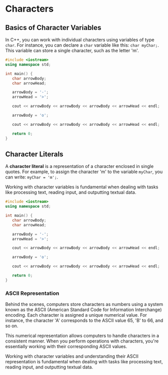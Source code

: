 # Characters

## Basics of Character Variables

In C++, you can work with individual characters using variables of type `char`. For instance, you can declare a `char` variable like this: `char myChar;`. This variable can store a single character, such as the letter 'm'.

```c++
#include <iostream>
using namespace std;

int main() {
   char arrowBody;
   char arrowHead;

   arrowBody = '-';
   arrowHead = '>';

   cout << arrowBody << arrowBody << arrowBody << arrowHead << endl;

   arrowBody = 'o';

   cout << arrowBody << arrowBody << arrowBody << arrowHead << endl;

   return 0;
}
```

## Character Literals

A **character literal** is a representation of a character enclosed in single quotes. For example, to assign the character 'm' to the variable `myChar`, you can write: `myChar = 'm';`.

Working with character variables is fundamental when dealing with tasks like processing text, reading input, and outputting textual data.

```c++
#include <iostream>
using namespace std;

int main() {
   char arrowBody;
   char arrowHead;

   arrowBody = '-';
   arrowHead = '>';

   cout << arrowBody << arrowBody << arrowBody << arrowHead << endl;

   arrowBody = 'o';

   cout << arrowBody << arrowBody << arrowBody << arrowHead << endl;

   return 0;
}
```

### ASCII Representation

Behind the scenes, computers store characters as numbers using a system known as the ASCII (American Standard Code for Information Interchange) encoding. Each character is assigned a unique numerical value. For instance, the character 'A' corresponds to the ASCII value 65, 'B' to 66, and so on.

This numerical representation allows computers to handle characters in a consistent manner. When you perform operations with characters, you're essentially working with their corresponding ASCII values.

Working with character variables and understanding their ASCII representation is fundamental when dealing with tasks like processing text, reading input, and outputting textual data.
